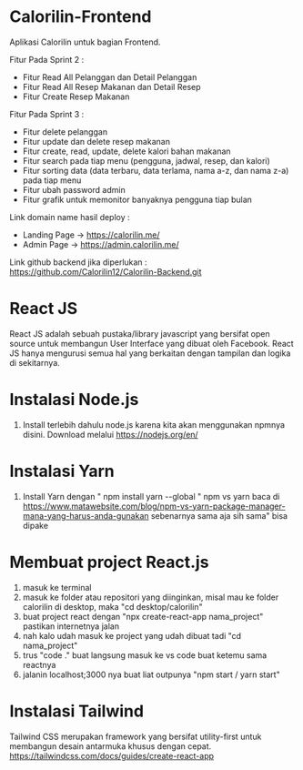 # Calorilin-Frontend
Aplikasi Calorilin untuk bagian Frontend.

Fitur Pada Sprint 2 :
- Fitur Read All Pelanggan dan Detail Pelanggan
- Fitur Read All Resep Makanan dan Detail Resep
- Fitur Create Resep Makanan

Fitur Pada Sprint 3 :
- Fitur delete pelanggan
- Fitur update dan delete resep makanan
- Fitur create, read, update, delete kalori bahan makanan
- Fitur search pada tiap menu (pengguna, jadwal, resep, dan kalori)
- Fitur sorting data (data terbaru, data terlama, nama a-z, dan nama z-a) pada tiap menu
- Fitur ubah password admin
- Fitur grafik untuk memonitor banyaknya pengguna tiap bulan

Link domain name hasil deploy :
- Landing Page -> https://calorilin.me/
- Admin Page -> https://admin.calorilin.me/

Link github backend jika diperlukan :
https://github.com/Calorilin12/Calorilin-Backend.git

# React JS
React JS adalah sebuah pustaka/library javascript yang bersifat open source untuk membangun User Interface yang dibuat oleh Facebook. React JS hanya mengurusi semua hal yang berkaitan dengan tampilan dan logika di sekitarnya.

# Instalasi Node.js
1. Install terlebih dahulu node.js karena kita akan menggunakan npmnya disini. Download melalui https://nodejs.org/en/

# Instalasi Yarn
1. Install Yarn dengan " npm install yarn --global " 
npm vs yarn baca di https://www.matawebsite.com/blog/npm-vs-yarn-package-manager-mana-yang-harus-anda-gunakan
sebenarnya sama aja sih sama" bisa dipake

# Membuat project React.js
1. masuk ke terminal
2. masuk ke folder atau repositori yang diinginkan, misal mau ke folder calorilin di desktop, maka "cd desktop/calorilin"
3. buat project react dengan "npx create-react-app nama_project" pastikan internetnya jalan
4. nah kalo udah masuk ke project yang udah dibuat tadi "cd nama_project"
5. trus "code ." buat langsung masuk ke vs code buat ketemu sama reactnya
6. jalanin localhost;3000 nya buat liat outpunya "npm start / yarn start"

# Instalasi Tailwind
Tailwind CSS merupakan framework yang bersifat utility-first untuk membangun desain antarmuka khusus dengan cepat.
https://tailwindcss.com/docs/guides/create-react-app
